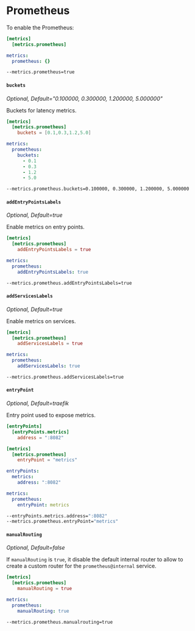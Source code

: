 # Prometheus

To enable the Prometheus:

```toml tab="File (TOML)"
[metrics]
  [metrics.prometheus]
```

```yaml tab="File (YAML)"
metrics:
  prometheus: {}
```

```bash tab="CLI"
--metrics.prometheus=true
```

#### `buckets`

_Optional, Default="0.100000, 0.300000, 1.200000, 5.000000"_

Buckets for latency metrics.

```toml tab="File (TOML)"
[metrics]
  [metrics.prometheus]
    buckets = [0.1,0.3,1.2,5.0]
```

```yaml tab="File (YAML)"
metrics:
  prometheus:
    buckets:
      - 0.1
      - 0.3
      - 1.2
      - 5.0
```

```bash tab="CLI"
--metrics.prometheus.buckets=0.100000, 0.300000, 1.200000, 5.000000
```

#### `addEntryPointsLabels`

_Optional, Default=true_

Enable metrics on entry points.

```toml tab="File (TOML)"
[metrics]
  [metrics.prometheus]
    addEntryPointsLabels = true
```

```yaml tab="File (YAML)"
metrics:
  prometheus:
    addEntryPointsLabels: true
```

```bash tab="CLI"
--metrics.prometheus.addEntryPointsLabels=true
```

#### `addServicesLabels`

_Optional, Default=true_

Enable metrics on services.

```toml tab="File (TOML)"
[metrics]
  [metrics.prometheus]
    addServicesLabels = true
```

```yaml tab="File (YAML)"
metrics:
  prometheus:
    addServicesLabels: true
```

```bash tab="CLI"
--metrics.prometheus.addServicesLabels=true
```

#### `entryPoint`

_Optional, Default=traefik_

Entry point used to expose metrics.

```toml tab="File (TOML)"
[entryPoints]
  [entryPoints.metrics]
    address = ":8082"

[metrics]
  [metrics.prometheus]
    entryPoint = "metrics"
```

```yaml tab="File (YAML)"
entryPoints:
  metrics:
    address: ":8082"

metrics:
  prometheus:
    entryPoint: metrics
```

```bash tab="CLI"
--entryPoints.metrics.address=":8082"
--metrics.prometheus.entryPoint="metrics"
```

#### `manualRouting`

_Optional, Default=false_

If `manualRouting` is `true`, it disable the default internal router to allow to create a custom router for the `prometheus@internal` service.

```toml tab="File (TOML)"
[metrics]
  [metrics.prometheus]
    manualRouting = true
```

```yaml tab="File (YAML)"
metrics:
  prometheus:
    manualRouting: true
```

```bash tab="CLI"
--metrics.prometheus.manualrouting=true
```
